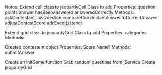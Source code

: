 Notes:
Extend cell class to jeopardyCell Class to add
    Properties:
        question
        points
        answer
        hasBeenAnswered
        answeredCorrectly
    Methods:
        askContestantThisQuestion
        compareConstestantAnswerToCorrectAnswer
        adjustContestScore
        addEventListener
    
Extend grid class to jeopardyGrid Class to add
    Properties:
        categories
    Methods:
        



Created contestent object
    Properties:
        Score
        Name?
    Methods:
        submitAnswer

Create an initGame function
    Grab random questions from jService
    Create jeopardyGrid